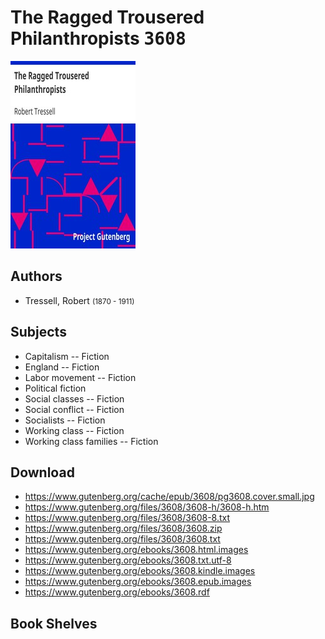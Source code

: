 # The Ragged Trousered Philanthropists <kbd>3608</kbd>

![](./cover.medium.jpg "")

## Authors


 - Tressell, Robert <small>(1870 - 1911)</small>

## Subjects


 - Capitalism -- Fiction
 - England -- Fiction
 - Labor movement -- Fiction
 - Political fiction
 - Social classes -- Fiction
 - Social conflict -- Fiction
 - Socialists -- Fiction
 - Working class -- Fiction
 - Working class families -- Fiction

## Download


 - https://www.gutenberg.org/cache/epub/3608/pg3608.cover.small.jpg
 - https://www.gutenberg.org/files/3608/3608-h/3608-h.htm
 - https://www.gutenberg.org/files/3608/3608-8.txt
 - https://www.gutenberg.org/files/3608/3608.zip
 - https://www.gutenberg.org/files/3608/3608.txt
 - https://www.gutenberg.org/ebooks/3608.html.images
 - https://www.gutenberg.org/ebooks/3608.txt.utf-8
 - https://www.gutenberg.org/ebooks/3608.kindle.images
 - https://www.gutenberg.org/ebooks/3608.epub.images
 - https://www.gutenberg.org/ebooks/3608.rdf

## Book Shelves


